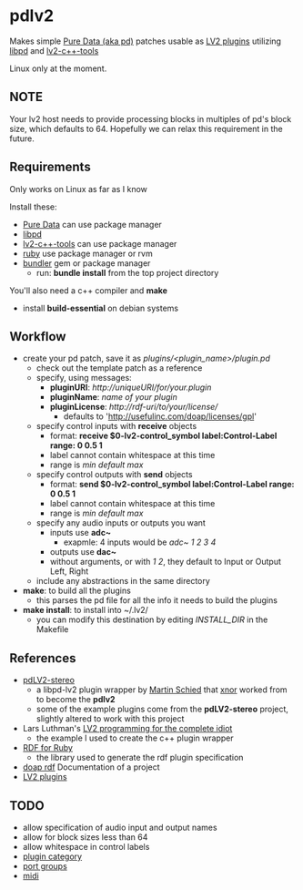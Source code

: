 pdlv2
====

Makes simple [Pure Data (aka pd)](http://msp.ucsd.edu/software.html) patches usable as [LV2 plugins](http://lv2plug.in/) utilizing [libpd](https://github.com/libpd/libpd) and [lv2-c++-tools](http://www.nongnu.org/ll-plugins/hacking.html)

Linux only at the moment.

NOTE
----

Your lv2 host needs to provide processing blocks in multiples of pd's block size, which defaults to 64. 
Hopefully we can relax this requirement in the future.


Requirements
----

Only works on Linux as far as I know

Install these:
* [Pure Data](http://msp.ucsd.edu/software.html) can use package manager
* [libpd](https://github.com/libpd/libpd)
* [lv2-c++-tools](http://www.nongnu.org/ll-plugins/hacking.html) can use package manager
* [ruby](https://www.ruby-lang.org) use package manager or rvm
* [bundler](http://bundler.io/) gem or package manager
  * run: **bundle install** from the top project directory

You'll also need a c++ compiler and **make**
* install **build-essential** on debian systems


Workflow
----
* create your pd patch, save it as *plugins/\<plugin_name\>/plugin.pd*
  * check out the template patch as a reference
  * specify, using messages:
    * **pluginURI**: *http://uniqueURI/for/your.plugin*
    * **pluginName**: *name of your plugin*
    * **pluginLicense**: *http://rdf-uri/to/your/license/*
      * defaults to 'http://usefulinc.com/doap/licenses/gpl'
  * specify control inputs with **receive** objects
    * format: **receive $0-lv2-control_symbol label:Control-Label range: 0 0.5 1**
    * label cannot contain whitespace at this time
    * range is *min* *default* *max*
  * specify control outputs with **send** objects
    * format: **send $0-lv2-control_symbol label:Control-Label range: 0 0.5 1**
    * label cannot contain whitespace at this time
    * range is *min* *default* *max*
  * specify any audio inputs or outputs you want
    * inputs use **adc~**
      * exapmle: 4 inputs would be *adc~ 1 2 3 4*
    * outputs use **dac~**
    * without arguments, or with *1 2*, they default to Input or Output Left, Right
  * include any abstractions in the same directory
* **make**: to build all the plugins
  * this parses the pd file for all the info it needs to build the plugins
* **make install**: to install into ~/.lv2/
  * you can modify this destination by editing *INSTALL_DIR* in the Makefile


References
----

* [pdLV2-stereo](https://github.com/unknownError/pdLV2-stereo)
  * a libpd-lv2 plugin wrapper by [Martin Schied](https://github.com/unknownError) that [xnor](http://x37v.info) worked from to become the **pdlv2**
  * some of the example plugins come from the **pdLV2-stereo** project, slightly altered to work with this project
* Lars Luthman's [LV2 programming for the complete idiot](http://www.nongnu.org/ll-plugins/lv2pftci/)
  * the example I used to create the c++ plugin wrapper
* [RDF for Ruby](http://blog.datagraph.org/2010/03/rdf-for-ruby)
  * the library used to generate the rdf plugin specification
* [doap rdf](https://github.com/edumbill/doap/) Documentation of a project
* [LV2 plugins](http://lv2plug.in/)


TODO
----

* allow specification of audio input and output names
* allow for block sizes less than 64
* allow whitespace in control labels
* [plugin category](http://www.nongnu.org/ll-plugins/lv2pftci/#More_metadata)
* [port groups](http://www.nongnu.org/ll-plugins/lv2pftci/#Port_groups)
* [midi](http://lv2plug.in/ns/ext/midi#MidiEvent)
